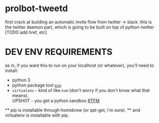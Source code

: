 # prolbot-tweetd
first crack at building an automatic invite flow from twitter -> slack.  this is the twitter daemon part, which is going to be built on top of python-twitter [TODO add href, etc]


# DEV ENV REQUIREMENTS  
as in, if you want this to run on your localhost (or whatever), you'll need to install:

* python 3
* python package tool [`pip`](http://pypi.python.org)
* `virtualenv` - kind of like `nvm` (don't worry if you don't know what that means).  
UPSHOT - you get a python sandbox [RTFM](http://python-guide-pt-br.readthedocs.io/en/latest/dev/virtualenvs/)
 
** pip is installable through homebrew (or apt-get, i'm sure). 
** and virtualenv is installable with pip.
